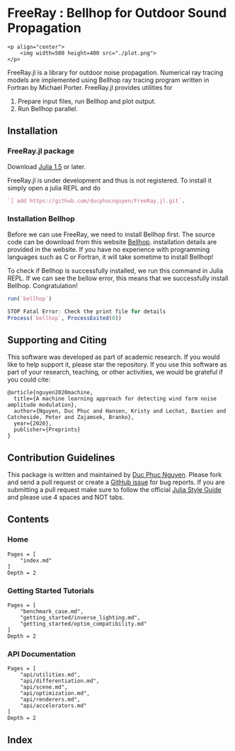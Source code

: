 # FreeRay : Bellhop for Outdoor Sound Propagation

```@raw html
<p align="center">
    <img width=500 height=400 src="./plot.png">
</p>
```

FreeRay.jl is a library for outdoor noise propagation. Numerical ray tracing models are implemented using Bellhop ray tracing program written in Fortran by Michael Porter. FreeRay.jl provides utilities for

1. Prepare input files, run Bellhop and plot output.
2. Run Bellhop parallel.

## Installation
### FreeRay.jl package

Download [Julia 1.5](https://julialang.org/) or later.

FreeRay.jl is under development and thus is not registered. To install it simply open a julia REPL and do

```Julia
`] add https://github.com/ducphucnguyen/FreeRay.jl.git`.
```

### Installation Bellhop
Before we can use FreeRay, we need to install Bellhop first. The source code can be download from this website [Bellhop](http://oalib.hlsresearch.com/AcousticsToolbox/). installation details are provided in the website. If you have no experience with programming languages such as C or Fortran, it will take sometime to install Bellhop!

To check if Bellhop is successfully installed, we run this command in Julia REPL. If we can see the bellow error, this means that we successfully install Bellhop.  Congratulation!

```julia
run(`bellhop`)

STOP Fatal Error: Check the print file for details
Process(`bellhop`, ProcessExited(0))
```


## Supporting and Citing

This software was developed as part of academic research. If you would like to help support it, please star the repository. If you use this software as part of your research, teaching, or other activities, we would be grateful if you could cite:

```
@article{nguyen2020machine,
  title={A machine learning approach for detecting wind farm noise amplitude modulation},
  author={Nguyen, Duc Phuc and Hansen, Kristy and Lechat, Bastien and Catcheside, Peter and Zajamsek, Branko},
  year={2020},
  publisher={Preprints}
}
```

## Contribution Guidelines

This package is written and maintained by [Duc Phuc Nguyen](https://github.com/ducphucnguyen). Please fork and
send a pull request or create a [GitHub issue](https://github.com/ducphucnguyen/FreeRay.jl/issues) for
bug reports. If you are submitting a pull request make sure to follow the official
[Julia Style Guide](https://docs.julialang.org/en/v1/manual/style-guide/index.html) and please use
4 spaces and NOT tabs.


## Contents

### Home

```@contents
Pages = [
    "index.md"
]
Depth = 2
```

### Getting Started Tutorials

```@contents
Pages = [
    "benchmark_case.md",
    "getting_started/inverse_lighting.md",
    "getting_started/optim_compatibility.md"
]
Depth = 2
```

### API Documentation

```@contents
Pages = [
    "api/utilities.md",
    "api/differentiation.md",
    "api/scene.md",
    "api/optimization.md",
    "api/renderers.md",
    "api/accelerators.md"
]
Depth = 2
```

## Index

```@index
```

